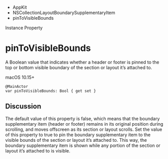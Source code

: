 

- AppKit
- NSCollectionLayoutBoundarySupplementaryItem
-  pinToVisibleBounds 

Instance Property

# pinToVisibleBounds

A Boolean value that indicates whether a header or footer is pinned to the top or bottom visible boundary of the section or layout it’s attached to.

macOS 10.15+

``` source
@MainActor
var pinToVisibleBounds: Bool { get set }
```

## Discussion

The default value of this property is false, which means that the boundary supplementary item (header or footer) remains in its original position during scrolling, and moves offscreen as its section or layout scrolls. Set the value of this property to true to pin the boundary supplementary item to the visible bounds of the section or layout it’s attached to. This way, the boundary supplementary item is shown while any portion of the section or layout it’s attached to is visible.

